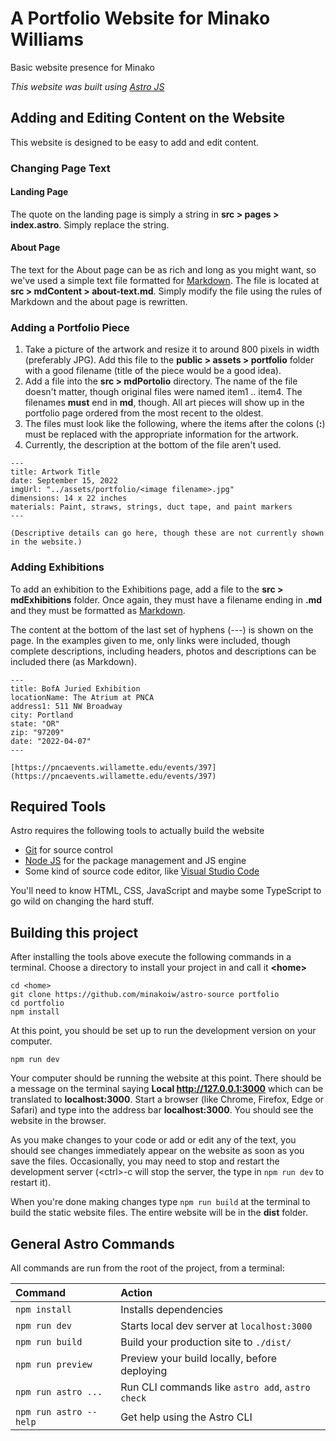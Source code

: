 # A Portfolio Website for Minako Williams

Basic website presence for Minako

*This website was built using [Astro JS](https://astro.build)*

## Adding and Editing Content on the Website

This website is designed to be easy to add and edit content.

### Changing Page Text

#### Landing Page

The quote on the landing page is simply a string in **src > pages > index.astro**. Simply replace the string.

#### About Page

The text for the About page can be as rich and long as you might want, so we've used a simple text file formatted for [Markdown](https://github.com/adam-p/markdown-here/wiki/Markdown-Cheatsheet). The file is located at **src > mdContent > about-text.md**. Simply modify the file using the rules of Markdown and the about page is rewritten.

### Adding a Portfolio Piece

1. Take a picture of the artwork and resize it to around 800 pixels in width (preferably JPG). Add this file to the **public > assets > portfolio** folder with a good filename (title of the piece would be a good idea).
2. Add a file into the **src > mdPortolio** directory. The name of the file doesn't matter, though original files were named item1 .. item4. The filenames **must** end in **md**, though. All art pieces will show up in the portfolio page ordered from the most recent to the oldest.
3. The files must look like the following, where the items after the colons (**:**) must be replaced with the appropriate information for the artwork.
4. Currently, the description at the bottom of the file aren't used.
```
---
title: Artwork Title
date: September 15, 2022
imgUrl: "../assets/portfolio/<image filename>.jpg"
dimensions: 14 x 22 inches
materials: Paint, straws, strings, duct tape, and paint markers
---

(Descriptive details can go here, though these are not currently shown in the website.)

```
### Adding Exhibitions

To add an exhibition to the Exhibitions page, add a file to the **src > mdExhibitions** folder. Once again, they must have a filename ending in **.md** and they must be formatted as [Markdown](https://github.com/adam-p/markdown-here/wiki/Markdown-Cheatsheet). 

The content at the bottom of the last set of hyphens (---) is shown on the page. In the examples given to me, only links were included, though complete descriptions, including headers, photos and descriptions can be included there (as Markdown).

```
---
title: BofA Juried Exhibition
locationName: The Atrium at PNCA
address1: 511 NW Broadway
city: Portland
state: "OR"
zip: "97209"
date: "2022-04-07"
---

[https://pncaevents.willamette.edu/events/397](https://pncaevents.willamette.edu/events/397)

```

## Required Tools

Astro requires the following tools to actually build the website

* [Git](https://git-scm.org) for source control
* [Node JS](https://nodejs.org) for the package management and JS engine
* Some kind of source code editor, like [Visual Studio Code](https://code.visualstudio.com/Download)

You'll need to know HTML, CSS, JavaScript and maybe some TypeScript to go wild on changing the hard stuff.

## Building this project

After installing the tools above execute the following commands in a terminal. Choose a directory to install your project in and call it **\<home>**

```
cd <home>
git clone https://github.com/minakoiw/astro-source portfolio
cd portfolio
npm install
```
At this point, you should be set up to run the development version on your computer.
```
npm run dev
```
Your computer should be running the website at this point. There should be a message on the terminal saying **Local http://127.0.0.1:3000** which can be translated to **localhost:3000**. Start a browser (like Chrome, Firefox, Edge or Safari) and type into the address bar **localhost:3000**. You should see the website in the browser.

As you make changes to your code or add or edit any of the text, you should see changes immediately appear on the website as soon as you save the files. Occasionally, you may need to stop and restart the development server (\<ctrl>-c will stop the server, the type in ```npm run dev``` to restart it).

When you're done making changes type ```npm run build``` at the terminal to build the static website files. The entire website will be in the **dist** folder.




## General Astro Commands 

All commands are run from the root of the project, from a terminal:

| Command                | Action                                           |
| :--------------------- | :----------------------------------------------- |
| `npm install`          | Installs dependencies                            |
| `npm run dev`          | Starts local dev server at `localhost:3000`      |
| `npm run build`        | Build your production site to `./dist/`          |
| `npm run preview`      | Preview your build locally, before deploying     |
| `npm run astro ...`    | Run CLI commands like `astro add`, `astro check` |
| `npm run astro --help` | Get help using the Astro CLI                     |

